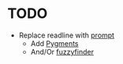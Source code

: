 # TODO

- Replace readline with [prompt](https://pypi.org/project/prompt-toolkit/)
  - Add [Pygments](https://pypi.org/project/Pygments/)
  - And/Or [fuzzyfinder](https://pypi.org/project/fuzzyfinder/)

